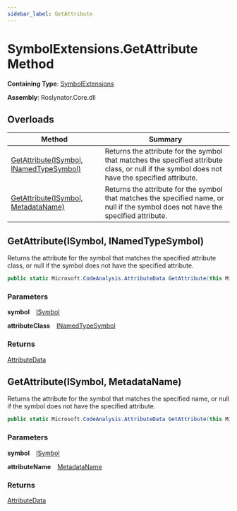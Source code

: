```yaml
---
sidebar_label: GetAttribute
---
```


# SymbolExtensions\.GetAttribute Method

**Containing Type**: [SymbolExtensions](../index.md)

**Assembly**: Roslynator\.Core\.dll

## Overloads

| Method | Summary |
| ------ | ------- |
| [GetAttribute(ISymbol, INamedTypeSymbol)](#1998351864) | Returns the attribute for the symbol that matches the specified attribute class, or null if the symbol does not have the specified attribute\. |
| [GetAttribute(ISymbol, MetadataName)](#596707890) | Returns the attribute for the symbol that matches the specified name, or null if the symbol does not have the specified attribute\. |

<a id="1998351864"></a>

## GetAttribute\(ISymbol, INamedTypeSymbol\) 

  
Returns the attribute for the symbol that matches the specified attribute class, or null if the symbol does not have the specified attribute\.

```csharp
public static Microsoft.CodeAnalysis.AttributeData GetAttribute(this Microsoft.CodeAnalysis.ISymbol symbol, Microsoft.CodeAnalysis.INamedTypeSymbol attributeClass)
```

### Parameters

**symbol** &ensp; [ISymbol](https://docs.microsoft.com/en-us/dotnet/api/microsoft.codeanalysis.isymbol)

**attributeClass** &ensp; [INamedTypeSymbol](https://docs.microsoft.com/en-us/dotnet/api/microsoft.codeanalysis.inamedtypesymbol)

### Returns

[AttributeData](https://docs.microsoft.com/en-us/dotnet/api/microsoft.codeanalysis.attributedata)

<a id="596707890"></a>

## GetAttribute\(ISymbol, MetadataName\) 

  
Returns the attribute for the symbol that matches the specified name, or null if the symbol does not have the specified attribute\.

```csharp
public static Microsoft.CodeAnalysis.AttributeData GetAttribute(this Microsoft.CodeAnalysis.ISymbol symbol, in Roslynator.MetadataName attributeName)
```

### Parameters

**symbol** &ensp; [ISymbol](https://docs.microsoft.com/en-us/dotnet/api/microsoft.codeanalysis.isymbol)

**attributeName** &ensp; [MetadataName](../../MetadataName/index.md)

### Returns

[AttributeData](https://docs.microsoft.com/en-us/dotnet/api/microsoft.codeanalysis.attributedata)

